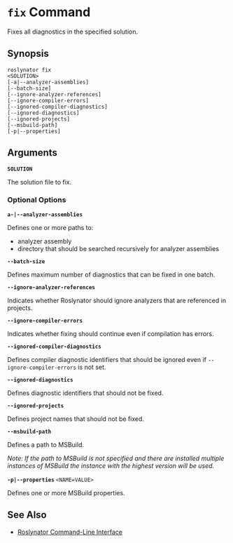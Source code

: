
# `fix` Command

Fixes all diagnostics in the specified solution.

## Synopsis

```
roslynator fix
<SOLUTION>
[-a|--analyzer-assemblies]
[--batch-size]
[--ignore-analyzer-references]
[--ignore-compiler-errors]
[--ignored-compiler-diagnostics]
[--ignored-diagnostics]
[--ignored-projects]
[--msbuild-path]
[-p|--properties]
```

## Arguments

**`SOLUTION`**

The solution file to fix.

### Optional Options

**`a-|--analyzer-assemblies`**

Defines one or more paths to:

* analyzer assembly
* directory that should be searched recursively for analyzer assemblies

**`--batch-size`**

Defines maximum number of diagnostics that can be fixed in one batch.

**`--ignore-analyzer-references`**

Indicates whether Roslynator should ignore analyzers that are referenced in projects.

**`--ignore-compiler-errors`**

Indicates whether fixing should continue even if compilation has errors.

**`--ignored-compiler-diagnostics`**

Defines compiler diagnostic identifiers that should be ignored even if `--ignore-compiler-errors` is not set.

**`--ignored-diagnostics`**

Defines diagnostic identifiers that should not be fixed.

**`--ignored-projects`**

Defines project names that should not be fixed.

**`--msbuild-path`**

Defines a path to MSBuild.

*Note: If the path to MSBuild is not specified and there are installed multiple instances of MSBuild the instance with the highest version will be used.*

**`-p|--properties`** `<NAME=VALUE>`

Defines one or more MSBuild properties.

## See Also

* [Roslynator Command-Line Interface](README.md)

